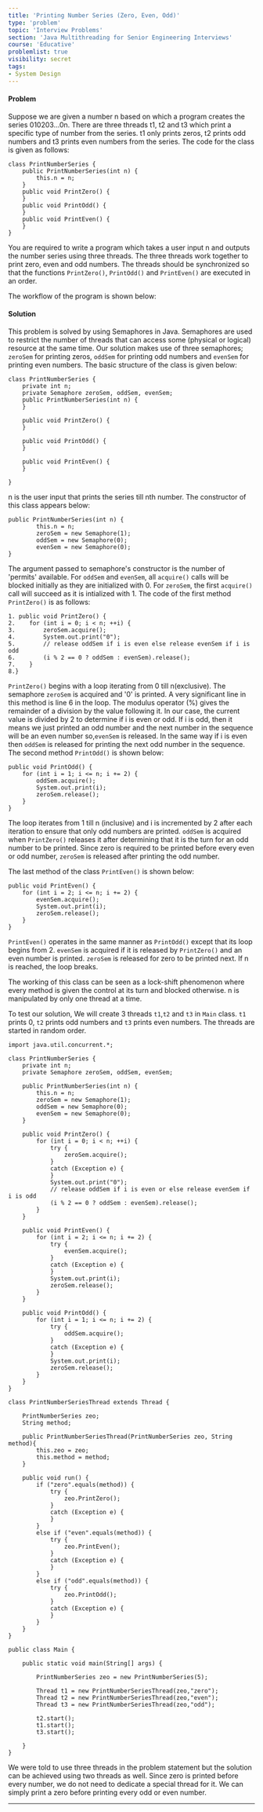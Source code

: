 ```yaml
---
title: 'Printing Number Series (Zero, Even, Odd)'
type: 'problem'
topic: 'Interview Problems'
section: 'Java Multithreading for Senior Engineering Interviews'
course: 'Educative'
problemlist: true
visibility: secret
tags:
- System Design
---
```

#### Problem
Suppose we are given a number n based on which a program creates the series 010203...0n. There are three threads t1, t2 and t3 which print a specific type of number from the series. t1 only prints zeros, t2 prints odd numbers and t3 prints even numbers from the series. The code for the class is given as follows:
```
class PrintNumberSeries {  
    public PrintNumberSeries(int n) {
        this.n = n;    
    }
    public void PrintZero() {    
    }
    public void PrintOdd() {    
    }
    public void PrintEven() {    
    }
}
```

You are required to write a program which takes a user input n and outputs the number series using three threads. The three threads work together to print zero, even and odd numbers. The threads should be synchronized so that the functions `PrintZero()`, `PrintOdd()` and `PrintEven()` are executed in an order.

The workflow of the program is shown below:

#### Solution
This problem is solved by using Semaphores in Java. Semaphores are used to restrict the number of threads that can access some (physical or logical) resource at the same time. Our solution makes use of three semaphores; `zeroSem` for printing zeros, `oddSem` for printing odd numbers and `evenSem` for printing even numbers. The basic structure of the class is given below:
```
class PrintNumberSeries { 
    private int n;
    private Semaphore zeroSem, oddSem, evenSem;
    public PrintNumberSeries(int n) {      
    }
    
    public void PrintZero() {    
    }
 
    public void PrintOdd() {    
    }
 
    public void PrintEven() {    
    }
 
}
```

n is the user input that prints the series till nth number. The constructor of this class appears below:
```
public PrintNumberSeries(int n) {
        this.n = n;
        zeroSem = new Semaphore(1);
        oddSem = new Semaphore(0);
        evenSem = new Semaphore(0);
}
```

The argument passed to semaphore's constructor is the number of 'permits' available. For `oddSem` and `evenSem`, all `acquire()` calls will be blocked initially as they are initialized with 0. For `zeroSem`, the first `acquire()` call will succeed as it is intialized with 1. The code of the first method `PrintZero()` is as follows:
```
1. public void PrintZero() {
2.    for (int i = 0; i < n; ++i) {
3.        zeroSem.acquire();
4.        System.out.print("0");
5.        // release oddSem if i is even else release evenSem if i is odd
6.        (i % 2 == 0 ? oddSem : evenSem).release(); 
7.    }
8.}
```

`PrintZero()` begins with a loop iterating from 0 till n(exclusive). The semaphore `zeroSem` is acquired and '0' is printed. A very significant line in this method is line 6 in the loop. The modulus operator (%) gives the remainder of a division by the value following it. In our case, the current value is divided by 2 to determine if i is even or odd. If i is odd, then it means we just printed an odd number and the next number in the sequence will be an even number so,`evenSem` is released. In the same way if i is even then `oddSem` is released for printing the next odd number in the sequence. The second method `PrintOdd()` is shown below:
```
public void PrintOdd() {
    for (int i = 1; i <= n; i += 2) {
        oddSem.acquire();
        System.out.print(i);
        zeroSem.release();
    }
}
```

The loop iterates from 1 till n (inclusive) and i is incremented by 2 after each iteration to ensure that only odd numbers are printed. `oddSem` is acquired when `PrintZero()` releases it after determining that it is the turn for an odd number to be printed. Since zero is required to be printed before every even or odd number, `zeroSem` is released after printing the odd number.

The last method of the class `PrintEven()` is shown below:
```
public void PrintEven() {
    for (int i = 2; i <= n; i += 2) {
        evenSem.acquire();
        System.out.print(i);
        zeroSem.release();
    }
}
```

`PrintEven()` operates in the same manner as `PrintOdd()` except that its loop begins from 2. `evenSem` is acquired if it is released by `PrintZero()` and an even number is printed. `zeroSem` is released for zero to be printed next. If n is reached, the loop breaks.

The working of this class can be seen as a lock-shift phenomenon where every method is given the control at its turn and blocked otherwise. n is manipulated by only one thread at a time.

To test our solution, We will create 3 threads `t1`,`t2` and `t3` in `Main` class. `t1` prints 0, `t2` prints odd numbers and `t3` prints even numbers. The threads are started in random order.

```
import java.util.concurrent.*;

class PrintNumberSeries {
    private int n;
    private Semaphore zeroSem, oddSem, evenSem;
    
    public PrintNumberSeries(int n) {
        this.n = n;
        zeroSem = new Semaphore(1);
        oddSem = new Semaphore(0);
        evenSem = new Semaphore(0);
    }

    public void PrintZero() {
        for (int i = 0; i < n; ++i) {
            try {
                zeroSem.acquire();
            }
            catch (Exception e) {
            }
            System.out.print("0");
            // release oddSem if i is even or else release evenSem if i is odd
            (i % 2 == 0 ? oddSem : evenSem).release(); 
        }
    }

    public void PrintEven() {
        for (int i = 2; i <= n; i += 2) {
            try {
                evenSem.acquire();
            }
            catch (Exception e) {
            }
            System.out.print(i);
            zeroSem.release();
        }
    }

    public void PrintOdd() {
        for (int i = 1; i <= n; i += 2) {
            try {
                oddSem.acquire();
            }
            catch (Exception e) {
            }
            System.out.print(i);
            zeroSem.release();
        }
    }
}

class PrintNumberSeriesThread extends Thread {

    PrintNumberSeries zeo;
    String method;
    
    public PrintNumberSeriesThread(PrintNumberSeries zeo, String method){
        this.zeo = zeo;
        this.method = method;
    }
    
    public void run() {
        if ("zero".equals(method)) {
            try {
                zeo.PrintZero();
            }
            catch (Exception e) {
            }
        }
        else if ("even".equals(method)) {
            try {
                zeo.PrintEven();
            }
            catch (Exception e) {
            }
        }
        else if ("odd".equals(method)) {
            try {
                zeo.PrintOdd();
            }
            catch (Exception e) {
            }
        }
    }
}

public class Main {

    public static void main(String[] args) {
        
	    PrintNumberSeries zeo = new PrintNumberSeries(5);
	        
	    Thread t1 = new PrintNumberSeriesThread(zeo,"zero");
	    Thread t2 = new PrintNumberSeriesThread(zeo,"even");
	    Thread t3 = new PrintNumberSeriesThread(zeo,"odd");
	        
	    t2.start();
	    t1.start(); 
	    t3.start();
    
    }
}
```

We were told to use three threads in the problem statement but the solution can be achieved using two threads as well. Since zero is printed before every number, we do not need to dedicate a special thread for it. We can simply print a zero before printing every odd or even number.


---
